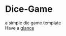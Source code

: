 # Dice-Game
a simple die game template
<br>
Have a <a href="https://prasium.github.io/Dice-Game/"> glance </a>
